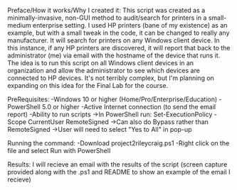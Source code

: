 Preface/How it works/Why I created it:
This script was created as a minimally-invasive, non-GUI method to audit/search for printers in a small-medium enterprise setting.
I used HP printers (bane of my existence) as an example, but with a small tweak in the code, it can be changed to really any manufacturer.
It will search for printers on any Windows client device. In this instance, if any HP printers are discovered, it will report that back to the administrator (me) via email with the hostname of the device that runs it.
The idea is to run this script on all Windows client devices in an organization and allow the administrator to see which devices are connected to HP devices.
It's not terribly complex, but I'm planning on expanding on this idea for the Final Lab for the course.

PreRequisites:
-Windows 10 or higher (Home/Pro/Enterprise/Education)
-PowerShell 5.0 or higher
-Active Internet connection (to send the email report)
-Ability to run scripts
 ->In PowerShell run: Set-ExecutionPolicy -Scope CurrentUser RemoteSigned
 ->Can also do Bypass rather than RemoteSigned
 ->User will need to select "Yes to All" in pop-up

Running the command:
-Download project2rileycraig.ps1
-Right click on the file and select Run with PowerShell
 
Results:
I will recieve an email with the results of the script (screen capture provided along with the .ps1 and README to show an example of the email I recieve)